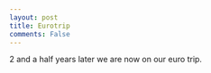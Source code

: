 ```yaml
---
layout: post
title: Eurotrip
comments: False
---
```


2 and a half years later we are now on our euro trip.